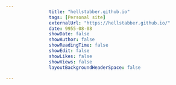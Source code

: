 ---
                title: "hellstabber.github.io"
                tags: [Personal site]
                externalUrl: "https://hellstabber.github.io/"
                date: 9955-08-08
                showDate: false
                showAuthor: false
                showReadingTime: false
                showEdit: false
                showLikes: false
                showViews: false
                layoutBackgroundHeaderSpace: false
                ---
